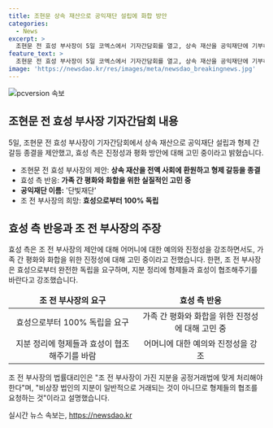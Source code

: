 ```yaml
---
title: 조현문 상속 재산으로 공익재단 설립에 화합 방안
categories:
  - News
excerpt: >
  조현문 전 효성 부사장이 5일 코엑스에서 기자간담회를 열고, 상속 재산을 공익재단에 기부하고 형제 갈등을 종결하고 싶다는 발언을 했습니다. 이에 효성 측은 진정성을 가져야 한다며 가족 간 평화 방안에 대해 고민하고 있다는 모습을 보였고, 조 전 부사장은 효성으로부터 완전한 독립을 요구했습니다. 조 전 부사장의 법률대리인은 회사를 떼는 것이 아니라 지분을 공정하게 처분해야 한다고 설명했습니다. 
feature_text: >
  조현문 전 효성 부사장이 5일 코엑스에서 기자간담회를 열고, 상속 재산을 공익재단에 기부하고 형제 갈등을 종결하고 싶다는 발언을 했습니다. 이에 효성 측은 진정성을 가져야 한다며 가족 간 평화 방안에 대해 고민하고 있다는 모습을 보였고, 조 전 부사장은 효성으로부터 완전한 독립을 요구했습니다. 조 전 부사장의 법률대리인은 회사를 떼는 것이 아니라 지분을 공정하게 처분해야 한다고 설명했습니다. 
image: 'https://newsdao.kr/res/images/meta/newsdao_breakingnews.jpg'
---
```


<p><img src="https://newsdao.kr/res/images/meta/newsdao_breakingnews.jpg" alt="pcversion 속보" /></p>

<h2 data-ke-size="size26">조현문 전 효성 부사장 기자간담회 내용</h2>

<p data-ke-size="size16">5일, 조현문 전 효성 부사장이 기자간담회에서 상속 재산으로 공익재단 설립과 형제 간 갈등 종결을 제안했고, 효성 측은 진정성과 평화 방안에 대해 고민 중이라고 밝혔습니다.</p>

<ul>
<li>조현문 전 효성 부사장의 제안: <b>상속 재산을 전액 사회에 환원하고 형제 갈등을 종결</b></li>
<li>효성 측 반응: <b>가족 간 평화와 화합을 위한 실질적인 고민 중</b></li>
<li><b>공익재단 이름:</b> '단빛재단'</li>
<li>조 전 부사장의 희망: <b>효성으로부터 100% 독립</b></li>
</ul>

<h2 data-ke-size="size26">효성 측 반응과 조 전 부사장의 주장</h2>

<p data-ke-size="size16">효성 측은 조 전 부사장의 제안에 대해 어머니에 대한 예의와 진정성을 강조하면서도, 가족 간 평화와 화합을 위한 진정성에 대해 고민 중이라고 전했습니다. 한편, 조 전 부사장은 효성으로부터 완전한 독립을 요구하며, 지분 정리에 형제들과 효성이 협조해주기를 바란다고 강조했습니다.</p>

<table>
<thead>
<tr>
<td style="text-align: center; height: 17px;"><b>조 전 부사장의 요구</b></td>
<td style="text-align: center; height: 17px;"><b>효성 측 반응</b></td>
</tr>
</thead>
<tbody>
<tr>
<td style="text-align: center; height: 17px;">효성으로부터 100% 독립을 요구</td>
<td style="text-align: center; height: 17px;">가족 간 평화와 화합을 위한 진정성에 대해 고민 중</td>
</tr>
<tr>
<td style="text-align: center; height: 17px;">지분 정리에 형제들과 효성이 협조해주기를 바람</td>
<td style="text-align: center; height: 17px;">어머니에 대한 예의와 진정성을 강조</td>
</tr>
</tbody>
</table>

<p data-ke-size="size16">조 전 부사장의 법률대리인은 "조 전 부사장이 가진 지분을 공정거래법에 맞게 처리해야 한다"며, "비상장 법인의 지분이 일반적으로 거래되는 것이 아니므로 형제들의 협조를 요청하는 것"이라고 설명했습니다.</p>
실시간 뉴스 속보는, <a href="https://newsdao.kr" rel="dofollow">https://newsdao.kr</a>


